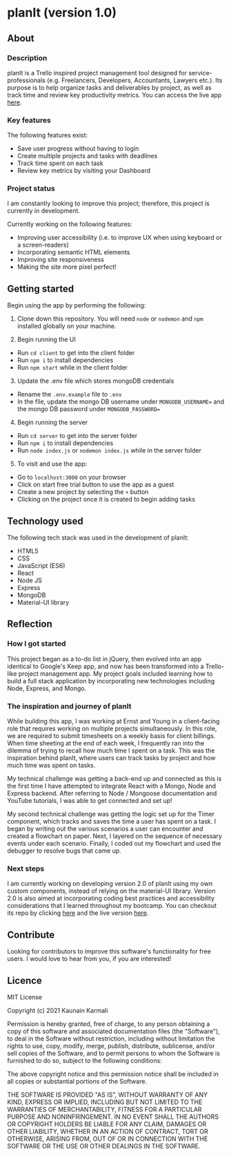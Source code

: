 # planIt (version 1.0)

## About

### Description

planIt is a Trello inspired project management tool designed for service-professionals (e.g. Freelancers, Developers, Accountants, Lawyers etc.). Its purpose is to help organize tasks and deliverables by project, as well as track time and review key productivity metrics. You can access the live app [here](https://plan-it-v1.netlify.app/).

### Key features

The following features exist:
* Save user progress without having to login
* Create multiple projects and tasks with deadlines
* Track time spent on each task
* Review key metrics by visiting your Dashboard

### Project status

I am constantly looking to improve this project; therefore, this project is currently in development. 

Currently working on the following features:
* Improving user accessibility (i.e. to improve UX when using keyboard or a screen-readers)
* Incorporating semantic HTML elements
* Improving site responsiveness
* Making the site more pixel perfect!

## Getting started

Begin using the app by performing the following:

1. Clone down this repository. You will need `node` or `nodemon` and `npm` installed globally on your machine.

2. Begin running the UI
  * Run `cd client` to get into the client folder
  * Run `npm i` to install dependencies
  * Run `npm start` while in the client folder

3. Update the .env file which stores mongoDB credentials
 * Rename the `.env.example` file to `.env`
 * In the file, update the mongo DB username under `MONGODB_USERNAME=` and the mongo DB password under `MONGODB_PASSWORD=`

4. Begin running the server
  * Run `cd server` to get into the server folder
  * Run `npm i` to install dependencies
  * Run `node index.js` or `nodemon index.js` while in the server folder

5. To visit and use the app:
  * Go to `localhost:3000` on your browser
  * Click on start free trial button to use the app as a guest
  * Create a new project by selecting the `+` button
  * Clicking on the project once it is created to begin adding tasks

## Technology used

The following tech stack was used in the development of planIt:
* HTML5
* CSS
* JavaScript (ES6)
* React
* Node JS
* Express
* MongoDB
* Material-UI library

## Reflection

### How I got started

This project began as a to-do list in jQuery, then evolved into an app identical to Google's Keep app, and now has been transformed into a Trello-like project management app. My project goals included learning how to build a full stack application by incorporating new technologies including Node, Express, and Mongo. 

### The inspiration and journey of planIt

While building this app, I was working at Ernst and Young in a client-facing role that requires working on multiple projects simultaneously. In this role, we are required to submit timesheets on a weekly basis for client billings. When time sheeting at the end of each week, I frequently ran into the dilemma of trying to recall how much time I spent on a task. This was the inspiration behind planIt, where users can track tasks by project and how much time was spent on tasks.

My technical challenge was getting a back-end up and connected as this is the first time I have attempted to integrate React with a Mongo, Node and Express backend. After referring to Node / Mongoose documentation and YouTube tutorials, I was able to get connected and set up! 

My second technical challenge was getting the logic set up for the Timer component, which tracks and saves the time a user has spent on a task. I began by writing out the various scenarios a user can encounter and created a flowchart on paper. Next, I layered on the sequence of necessary events under each scenario. Finally, I coded out my flowchart and used the debugger to resolve bugs that came up.

### Next steps

I am currently working on developing version 2.0 of planIt using my own custom components, instead of relying on the material-UI library. Version 2.0 is also aimed at incorporating coding best practices and accessibility considerations that I learned throughout my bootcamp. You can checkout its repo by clicking [here](https://github.com/KaunainKarmali/plan-it-2.0) and the live version [here](https://just-plan-it.netlify.app/).

## Contribute

Looking for contributors to improve this software's functionality for free users. I would love to hear from you, if you are interested!

## Licence

MIT License

Copyright (c) 2021 Kaunain Karmali

Permission is hereby granted, free of charge, to any person obtaining a copy
of this software and associated documentation files (the "Software"), to deal
in the Software without restriction, including without limitation the rights
to use, copy, modify, merge, publish, distribute, sublicense, and/or sell
copies of the Software, and to permit persons to whom the Software is
furnished to do so, subject to the following conditions:

The above copyright notice and this permission notice shall be included in all
copies or substantial portions of the Software.

THE SOFTWARE IS PROVIDED "AS IS", WITHOUT WARRANTY OF ANY KIND, EXPRESS OR
IMPLIED, INCLUDING BUT NOT LIMITED TO THE WARRANTIES OF MERCHANTABILITY,
FITNESS FOR A PARTICULAR PURPOSE AND NONINFRINGEMENT. IN NO EVENT SHALL THE
AUTHORS OR COPYRIGHT HOLDERS BE LIABLE FOR ANY CLAIM, DAMAGES OR OTHER
LIABILITY, WHETHER IN AN ACTION OF CONTRACT, TORT OR OTHERWISE, ARISING FROM,
OUT OF OR IN CONNECTION WITH THE SOFTWARE OR THE USE OR OTHER DEALINGS IN THE
SOFTWARE.
